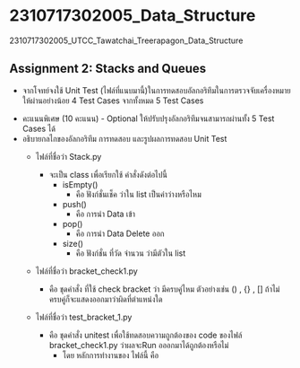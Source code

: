 # 2310717302005_Data_Structure
2310717302005_UTCC_Tawatchai_Treerapagon_Data_Structure
## Assignment 2: Stacks and Queues
- จากโจทย์จงใช้ Unit Test (ไฟล์ที่แนบมานี้)ในการทดสอบอัลกอริทึมในการตรวจจับเครื่องหมายให้ผ่านอย่างน้อย 4 Test Cases จากทั้งหมด 5 Test Cases
* คะแนนพิเศษ (10 คะแนน) - Optional ให้ปรับปรุงอัลกอริทึมจนสามารถผ่านทั้ง 5 Test Cases ได้ 
* อธิบายกลไกของอัลกอริทึม การทดสอบ และรูปผลการทดสอบ Unit Test 
  - ไฟล์ที่ชื่อว่า Stack.py
    - จะเป็น class เพื่อเรียกใช้ คำสั่งดังต่อไปนี้
      - isEmpty()
        - คือ ฟังก์ชั่นเช็ค ว่าใน list เป็นค่าว่างหรือไหม
      - push()
        - คือ การนำ Data เข้า 
      - pop()
        - คือ การนำ Data Delete ออก
      - size()
        - คือ ฟังก์ชั่น ที่วัด จำนวน ว่ามีตัวใน list
  
  - ไฟล์ที่ชื่อว่า bracket_check1.py
    - คือ ชุดคำสั่ง ที่ใช้ check bracket ว่า มีครบคู่ไหม ตัวอย่างเช่น () , {} , [] ถ้าไม่ครบคู่ก็จะแสดงออกมาว่าผิดที่ตำแหน่งใด
  
  - ไฟล์ที่ชื่อว่า test_bracket_1.py
    - คือ ชุดคำสั่ง unitest เพื่อใช้ทดสอบความถูกต้องของ code ของไฟล์ bracket_check1.py ว่าผลจะRun อออกมาได้ถูกต้องหรือไม่
      - โดย หลักการทำงานของ ไฟล์นี้ คือ
    
